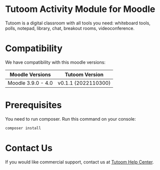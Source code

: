 # Tutoom Activity Module for Moodle

Tutoom is a digital classroom with all tools you need: whiteboard tools, polls, notepad, library, chat, breakout rooms, videoconference.

# Compatibility

We have compatibility with this moodle versions:

| Moodle Versions    | Tutoom Version      |
| ------------------ | ------------------- |
| Moodle 3.9.0 - 4.0 | v0.1.1 (2022110300) |

# Prerequisites

You need to run composer. Run this command on your console:

```bash
composer install
```

# Contact Us

If you would like commercial support, contact us at [Tutoom Help Center](https://help.tutoom.com/hc/en-us).
